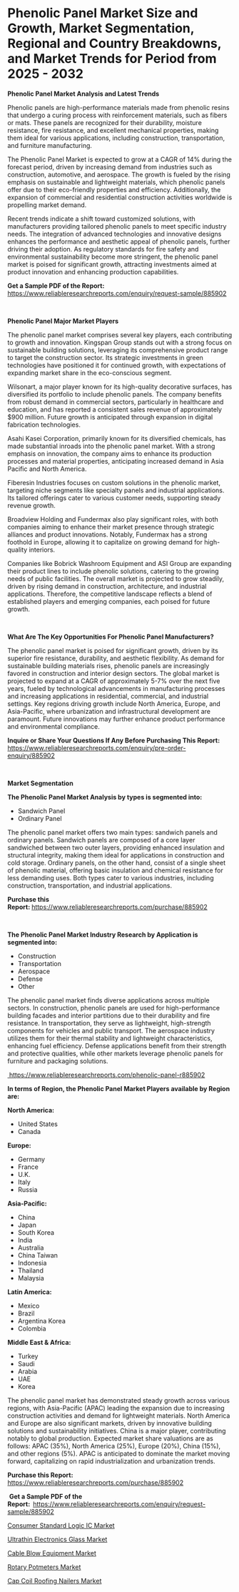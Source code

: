 <p><h1>Phenolic Panel Market Size and Growth, Market Segmentation, Regional and Country Breakdowns, and Market Trends for Period from 2025 -  2032</h1></p><p><strong>Phenolic Panel Market Analysis and Latest Trends</strong></p>
<p><p>Phenolic panels are high-performance materials made from phenolic resins that undergo a curing process with reinforcement materials, such as fibers or mats. These panels are recognized for their durability, moisture resistance, fire resistance, and excellent mechanical properties, making them ideal for various applications, including construction, transportation, and furniture manufacturing.</p><p>The Phenolic Panel Market is expected to grow at a CAGR of 14% during the forecast period, driven by increasing demand from industries such as construction, automotive, and aerospace. The growth is fueled by the rising emphasis on sustainable and lightweight materials, which phenolic panels offer due to their eco-friendly properties and efficiency. Additionally, the expansion of commercial and residential construction activities worldwide is propelling market demand.</p><p>Recent trends indicate a shift toward customized solutions, with manufacturers providing tailored phenolic panels to meet specific industry needs. The integration of advanced technologies and innovative designs enhances the performance and aesthetic appeal of phenolic panels, further driving their adoption. As regulatory standards for fire safety and environmental sustainability become more stringent, the phenolic panel market is poised for significant growth, attracting investments aimed at product innovation and enhancing production capabilities.</p></p>
<p><strong>Get a Sample PDF of the Report:&nbsp;</strong> <a href="https://www.reliableresearchreports.com/enquiry/request-sample/885902?utm_campaign=13&utm_medium=2&utm_source=Github&utm_content=ia&utm_term=30012025&utm_id=phenolic-panel">https://www.reliableresearchreports.com/enquiry/request-sample/885902</a></p>
<p>&nbsp;</p>
<p><strong>Phenolic Panel Major Market Players</strong></p>
<p><p>The phenolic panel market comprises several key players, each contributing to growth and innovation. Kingspan Group stands out with a strong focus on sustainable building solutions, leveraging its comprehensive product range to target the construction sector. Its strategic investments in green technologies have positioned it for continued growth, with expectations of expanding market share in the eco-conscious segment.</p><p>Wilsonart, a major player known for its high-quality decorative surfaces, has diversified its portfolio to include phenolic panels. The company benefits from robust demand in commercial sectors, particularly in healthcare and education, and has reported a consistent sales revenue of approximately $900 million. Future growth is anticipated through expansion in digital fabrication technologies.</p><p>Asahi Kasei Corporation, primarily known for its diversified chemicals, has made substantial inroads into the phenolic panel market. With a strong emphasis on innovation, the company aims to enhance its production processes and material properties, anticipating increased demand in Asia Pacific and North America.</p><p>Fiberesin Industries focuses on custom solutions in the phenolic market, targeting niche segments like specialty panels and industrial applications. Its tailored offerings cater to various customer needs, supporting steady revenue growth.</p><p>Broadview Holding and Fundermax also play significant roles, with both companies aiming to enhance their market presence through strategic alliances and product innovations. Notably, Fundermax has a strong foothold in Europe, allowing it to capitalize on growing demand for high-quality interiors.</p><p>Companies like Bobrick Washroom Equipment and ASI Group are expanding their product lines to include phenolic solutions, catering to the growing needs of public facilities. The overall market is projected to grow steadily, driven by rising demand in construction, architecture, and industrial applications. Therefore, the competitive landscape reflects a blend of established players and emerging companies, each poised for future growth.</p></p>
<p>&nbsp;</p>
<p><strong>What Are The Key Opportunities For Phenolic Panel Manufacturers?</strong></p>
<p><p>The phenolic panel market is poised for significant growth, driven by its superior fire resistance, durability, and aesthetic flexibility. As demand for sustainable building materials rises, phenolic panels are increasingly favored in construction and interior design sectors. The global market is projected to expand at a CAGR of approximately 5-7% over the next five years, fueled by technological advancements in manufacturing processes and increasing applications in residential, commercial, and industrial settings. Key regions driving growth include North America, Europe, and Asia-Pacific, where urbanization and infrastructural development are paramount. Future innovations may further enhance product performance and environmental compliance.</p></p>
<p><strong>Inquire or Share Your Questions If Any Before Purchasing This Report:</strong> <a href="https://www.reliableresearchreports.com/enquiry/pre-order-enquiry/885902?utm_campaign=13&utm_medium=2&utm_source=Github&utm_content=ia&utm_term=30012025&utm_id=phenolic-panel">https://www.reliableresearchreports.com/enquiry/pre-order-enquiry/885902</a></p>
<p>&nbsp;</p>
<p><strong>Market Segmentation</strong></p>
<p><strong>The Phenolic Panel Market Analysis by types is segmented into:</strong></p>
<p><ul><li>Sandwich Panel</li><li>Ordinary Panel</li></ul></p>
<p><p>The phenolic panel market offers two main types: sandwich panels and ordinary panels. Sandwich panels are composed of a core layer sandwiched between two outer layers, providing enhanced insulation and structural integrity, making them ideal for applications in construction and cold storage. Ordinary panels, on the other hand, consist of a single sheet of phenolic material, offering basic insulation and chemical resistance for less demanding uses. Both types cater to various industries, including construction, transportation, and industrial applications.</p></p>
<p><strong>Purchase this Report:&nbsp;</strong><a href="https://www.reliableresearchreports.com/purchase/885902?utm_campaign=13&utm_medium=2&utm_source=Github&utm_content=ia&utm_term=30012025&utm_id=phenolic-panel">https://www.reliableresearchreports.com/purchase/885902</a></p>
<p>&nbsp;</p>
<p><strong>The Phenolic Panel Market Industry Research by Application is segmented into:</strong></p>
<p><ul><li>Construction</li><li>Transportation</li><li>Aerospace</li><li>Defense</li><li>Other</li></ul></p>
<p><p>The phenolic panel market finds diverse applications across multiple sectors. In construction, phenolic panels are used for high-performance building facades and interior partitions due to their durability and fire resistance. In transportation, they serve as lightweight, high-strength components for vehicles and public transport. The aerospace industry utilizes them for their thermal stability and lightweight characteristics, enhancing fuel efficiency. Defense applications benefit from their strength and protective qualities, while other markets leverage phenolic panels for furniture and packaging solutions.</p></p>
<p><a href="https://www.reliableresearchreports.com/phenolic-panel-r885902?utm_campaign=13&utm_medium=2&utm_source=Github&utm_content=ia&utm_term=30012025&utm_id=phenolic-panel">&nbsp;https://www.reliableresearchreports.com/phenolic-panel-r885902</a></p>
<p><strong>In terms of Region, the Phenolic Panel Market Players available by Region are:</strong></p>
<p>
    <p> <strong> North America: </strong>
        <ul>
            <li>United States</li>
            <li>Canada</li>
        </ul>
        </p> 
    <p> <strong> Europe: </strong>
        <ul>
            <li>Germany</li>
            <li>France</li>
            <li>U.K.</li>
            <li>Italy</li>
            <li>Russia</li>
        </ul>
        </p> 
    <p> <strong> Asia-Pacific: </strong>
        <ul>
            <li>China</li>
            <li>Japan</li>
            <li>South Korea</li>
            <li>India</li>
            <li>Australia</li>
            <li>China Taiwan</li>
            <li>Indonesia</li>
            <li>Thailand</li>
            <li>Malaysia</li>
        </ul>
        </p> 
    <p> <strong> Latin America: </strong>
        <ul>
            <li>Mexico</li>
            <li>Brazil</li>
            <li>Argentina Korea</li>
            <li>Colombia</li>
        </ul>
        </p> 
    <p> <strong> Middle East & Africa: </strong>
        <ul>
            <li>Turkey</li>
            <li>Saudi</li>
            <li>Arabia</li>
            <li>UAE</li>
            <li>Korea</li>
        </ul>
    </p>
    </p>
<p><p>The phenolic panel market has demonstrated steady growth across various regions, with Asia-Pacific (APAC) leading the expansion due to increasing construction activities and demand for lightweight materials. North America and Europe are also significant markets, driven by innovative building solutions and sustainability initiatives. China is a major player, contributing notably to global production. Expected market share valuations are as follows: APAC (35%), North America (25%), Europe (20%), China (15%), and other regions (5%). APAC is anticipated to dominate the market moving forward, capitalizing on rapid industrialization and urbanization trends.</p></p>
<p><strong>Purchase this Report: </strong><a href="https://www.reliableresearchreports.com/purchase/885902?utm_campaign=13&utm_medium=2&utm_source=Github&utm_content=ia&utm_term=30012025&utm_id=phenolic-panel">https://www.reliableresearchreports.com/purchase/885902</a></p>
<p>&nbsp;<strong>Get a Sample PDF of the Report:&nbsp;&nbsp;</strong><a href="https://www.reliableresearchreports.com/enquiry/request-sample/885902?utm_campaign=13&utm_medium=2&utm_source=Github&utm_content=ia&utm_term=30012025&utm_id=phenolic-panel">https://www.reliableresearchreports.com/enquiry/request-sample/885902</a></p>
<p><strong></strong></p>
<p><p><a href="https://www.linkedin.com/pulse/exploring-growth-potential-consumer-standard-logic-fy2se?utm_campaign=13&utm_medium=2&utm_source=Github&utm_content=ia&utm_term=30012025&utm_id=phenolic-panel">Consumer Standard Logic IC Market</a></p><p><a href="https://www.linkedin.com/pulse/outlook-ultrathin-electronics-glass-market-2025-2032-competitive-h2jge?utm_campaign=13&utm_medium=2&utm_source=Github&utm_content=ia&utm_term=30012025&utm_id=phenolic-panel">Ultrathin Electronics Glass Market</a></p><p><a href="https://www.linkedin.com/pulse/market-insights-cable-blow-equipment-44-cagr-from-2025-yemie?utm_campaign=13&utm_medium=2&utm_source=Github&utm_content=ia&utm_term=30012025&utm_id=phenolic-panel">Cable Blow Equipment Market</a></p><p><a href="https://www.linkedin.com/pulse/insights-rotary-potmeters-market-competitor-evaluation-okh7c?utm_campaign=13&utm_medium=2&utm_source=Github&utm_content=ia&utm_term=30012025&utm_id=phenolic-panel">Rotary Potmeters Market</a></p><p><a href="https://www.linkedin.com/pulse/estimating-size-growth-potential-cap-coil-roofing-nailers-tonfe?utm_campaign=13&utm_medium=2&utm_source=Github&utm_content=ia&utm_term=30012025&utm_id=phenolic-panel">Cap Coil Roofing Nailers Market</a></p></p>